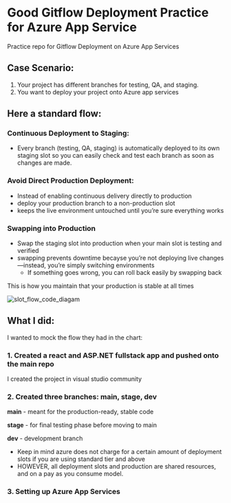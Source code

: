 # Good Gitflow Deployment Practice for Azure App Service

Practice repo for Gitflow Deployment on Azure App Services

## Case Scenario:
1. Your project has different branches for testing, QA, and staging.
2. You want to deploy your project onto Azure app services

## Here a standard flow:

### Continuous Deployment to Staging:
- Every branch (testing, QA, staging) is automatically deployed to its own staging slot so you can easily check and test each branch as soon as changes are made.

### Avoid Direct Production Deployment:
- Instead of enabling continuous delivery directly to production
- deploy your production branch to a non-production slot
- keeps the live environment untouched until you’re sure everything works

### Swapping into Production
- Swap the staging slot into production when your main slot is testing and verified
- swapping prevents downtime becayse you’re not deploying live changes—instead, you’re simply switching environments
  - If something goes wrong, you can roll back easily by swapping back

This is how you maintain that your production is stable at all times

![slot_flow_code_diagam](https://github.com/user-attachments/assets/8b19caef-4b6f-40ee-9d9c-44085e7c422c)

## What I did:

I wanted to mock the flow they had in the chart:

### 1. Created a react and ASP.NET fullstack app and pushed onto the main repo

I created the project in visual studio community
   
### 2. Created three branches: main, stage, dev

**main** - meant for the production-ready, stable code

**stage** - for final testing phase before moving to main

**dev** - development branch

- Keep in mind azure does not charge for a certain amount of deployment slots if you are using standard tier and above
- HOWEVER, all deployment slots and production are shared resources, and on a pay as you consume model.

### 3. Setting up Azure App Services
